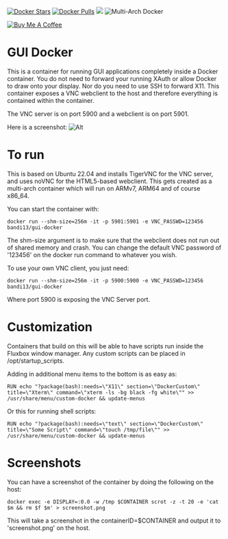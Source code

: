 [![Docker Stars](https://img.shields.io/docker/stars/bandi13/gui-docker.svg?style=flat-square)](https://hub.docker.com/r/bandi13/gui-docker/)
[![Docker Pulls](https://img.shields.io/docker/pulls/bandi13/gui-docker.svg?style=flat-square)](https://hub.docker.com/r/bandi13/gui-docker/)
[![](https://images.microbadger.com/badges/image/bandi13/gui-docker.svg)](https://microbadger.com/images/bandi13/gui-docker "Get your own image badge on microbadger.com")
![Multi-Arch Docker](https://github.com/bandi13/gui-docker/workflows/Multi-Arch%20Docker/badge.svg)

[![Buy Me A Coffee](https://www.buymeacoffee.com/assets/img/custom_images/orange_img.png)](https://www.buymeacoff.ee/bandi13)

# GUI Docker
This is a container for running GUI applications completely inside a Docker container. You do not need to forward your running XAuth or allow Docker to draw onto your display. Nor do you need to use SSH to forward X11. This container exposes a VNC webclient to the host and therefore everything is contained within the container.

The VNC server is on port 5900 and a webclient is on port 5901.

Here is a screenshot:
![Alt](https://raw.githubusercontent.com/bandi13/gui-docker/master/screenshot.png "Example screenshot")

# To run
This is based on Ubuntu 22.04 and installs TigerVNC for the VNC server, and uses noVNC for the HTML5-based webclient. This gets created as a multi-arch container which will run on ARMv7, ARM64 and of course x86_64.

You can start the container with:

`docker run --shm-size=256m -it -p 5901:5901 -e VNC_PASSWD=123456 bandi13/gui-docker`

The shm-size argument is to make sure that the webclient does not run out of shared memory and crash. You can change the default VNC password of '123456' on the docker run command to whatever you wish.

To use your own VNC client, you just need:

`docker run --shm-size=256m -it -p 5900:5900 -e VNC_PASSWD=123456 bandi13/gui-docker`

Where port 5900 is exposing the VNC Server port.

# Customization
Containers that build on this will be able to have scripts run inside the Fluxbox window manager. Any custom scripts can be placed in /opt/startup_scripts.

Adding in additional menu items to the bottom is as easy as:

`RUN echo "?package(bash):needs=\"X11\" section=\"DockerCustom\" title=\"Xterm\" command=\"xterm -ls -bg black -fg white\"" >> /usr/share/menu/custom-docker && update-menus`

Or this for running shell scripts:

`RUN echo "?package(bash):needs=\"text\" section=\"DockerCustom\" title=\"Some Script\" command=\"touch /tmp/file\"" >> /usr/share/menu/custom-docker && update-menus`

# Screenshots
You can have a screenshot of the container by doing the following on the host:

`docker exec -e DISPLAY=:0.0 -w /tmp $CONTAINER scrot -z -t 20 -e 'cat $m && rm $f $m' > screenshot.png`

This will take a screenshot in the containerID=$CONTAINER and output it to 'screenshot.png' on the host.
